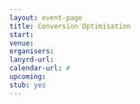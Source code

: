 ```yaml
---
layout: event-page
title: Conversion Optimisation
start: 
venue: 
organisers: 
lanyrd-url: 
calendar-url: #
upcoming:  
stub: yes
---
```



